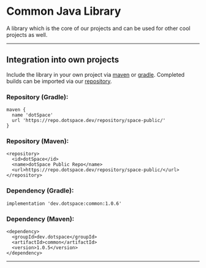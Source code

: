 # Common Java Library

A library which is the core of our projects and can be used for other cool projects as well.

---
## Integration into own projects

Include the library in your own project via [maven](https://maven.apache.org/) or [gradle](https://gradle.org/).
Completed builds can be imported via our [repository](https://repo.dotspace.dev/repository/space-public/).

### Repository (Gradle): 
```
maven {
  name 'dotSpace'
  url 'https://repo.dotspace.dev/repository/space-public/'
}
```
### Repository (Maven):
```
<repository>
  <id>dotSpace</id>
  <name>dotSpace Public Repo</name>
  <url>https://repo.dotspace.dev/repository/space-public/</url>
</repository>
```
### Dependency (Gradle):
```
implementation 'dev.dotspace:common:1.0.6'
```
### Dependency (Maven):
```
<dependency>
  <groupId>dev.dotspace</groupId>
  <artifactId>common</artifactId>
  <version>1.0.5</version>
</dependency>
```
---

